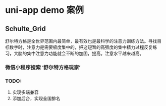 # uni-app demo 案例
## Schulte_Grid
舒尔特方格是全世界范围内最简单，最有效也是最科学的注意力训练方法。寻找目标数字时，注意力是需要极度集中的，把这短暂的高强度的集中精力过程反复练习，大脑的集中注意力功能就会不断的加固，提高。注意水平越来越高。

### 微信小程序搜索 ‘舒尔特方格玩家’ 

### TODO:

1. 实现多端兼容
2. 添加后台，实现全国排名